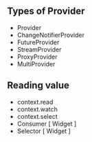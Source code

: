 ## Types of Provider

- Provider
- ChangeNotifierProvider
- FutureProvider
- StreamProvider
- ProxyProvider
- MultiProvider


## Reading value

- context.read
- context.watch
- context.select
- Consumer [ Widget ]
- Selector [ Widget ]